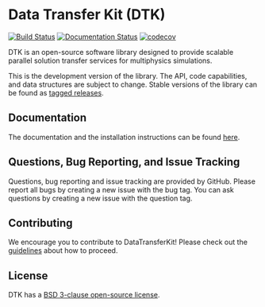 Data Transfer Kit (DTK)
=======================

[![Build Status](https://cloud.cees.ornl.gov/jenkins-ci/buildStatus/icon?job=DataTransferKit-continuous)](https://cloud.cees.ornl.gov/jenkins-ci/job/DataTransferKit-continuous/)
[![Documentation Status](http://readthedocs.org/projects/datatransferkit/badge/?version=latest)](http://datatransferkit.readthedocs.io/en/latest/?badge=latest)
[![codecov](https://codecov.io/gh/ORNL-CEES/DataTransferKit/branch/master/graph/badge.svg)](https://codecov.io/gh/ORNL-CEES/DataTransferKit)

DTK is an open-source software library designed to provide scalable parallel
solution transfer services for multiphysics simulations.

This is the development version of the library. The API, code capabilities,
and data structures are subject to change. Stable versions of the library can
be found as [tagged
releases](https://github.com/ORNL-CEES/DataTransferKit/releases).

Documentation
-------------

The documentation and the installation instructions can be found
[here](http://datatransferkit.readthedocs.org).

Questions, Bug Reporting, and Issue Tracking
--------------------------------------------

Questions, bug reporting and issue tracking are provided by GitHub. Please
report all bugs by creating a new issue with the bug tag. You can ask
questions by creating a new issue with the question tag.

Contributing
------------
We encourage you to contribute to DataTransferKit! Please check out the
[guidelines](CONTRIBUTING.md) about how to proceed.

License
-------

DTK has a [BSD 3-clause open-source license](LICENSE).
